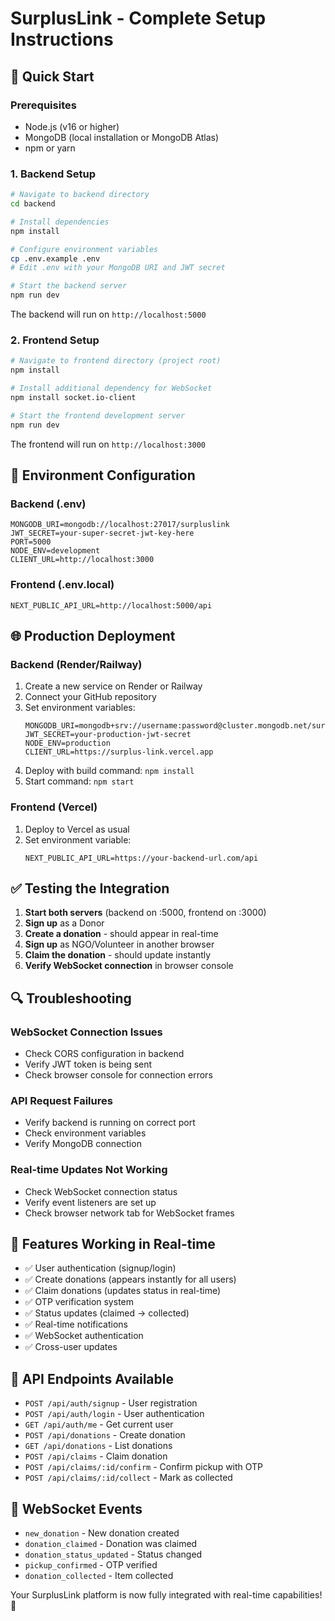 # SurplusLink - Complete Setup Instructions

## 🚀 Quick Start

### Prerequisites
- Node.js (v16 or higher)
- MongoDB (local installation or MongoDB Atlas)
- npm or yarn

### 1. Backend Setup

```bash
# Navigate to backend directory
cd backend

# Install dependencies
npm install

# Configure environment variables
cp .env.example .env
# Edit .env with your MongoDB URI and JWT secret

# Start the backend server
npm run dev
```

The backend will run on `http://localhost:5000`

### 2. Frontend Setup

```bash
# Navigate to frontend directory (project root)
npm install

# Install additional dependency for WebSocket
npm install socket.io-client

# Start the frontend development server
npm run dev
```

The frontend will run on `http://localhost:3000`

## 🔧 Environment Configuration

### Backend (.env)
```env
MONGODB_URI=mongodb://localhost:27017/surpluslink
JWT_SECRET=your-super-secret-jwt-key-here
PORT=5000
NODE_ENV=development
CLIENT_URL=http://localhost:3000
```

### Frontend (.env.local)
```env
NEXT_PUBLIC_API_URL=http://localhost:5000/api
```

## 🌐 Production Deployment

### Backend (Render/Railway)
1. Create a new service on Render or Railway
2. Connect your GitHub repository
3. Set environment variables:
   ```
   MONGODB_URI=mongodb+srv://username:password@cluster.mongodb.net/surpluslink
   JWT_SECRET=your-production-jwt-secret
   NODE_ENV=production
   CLIENT_URL=https://surplus-link.vercel.app
   ```
4. Deploy with build command: `npm install`
5. Start command: `npm start`

### Frontend (Vercel)
1. Deploy to Vercel as usual
2. Set environment variable:
   ```
   NEXT_PUBLIC_API_URL=https://your-backend-url.com/api
   ```

## ✅ Testing the Integration

1. **Start both servers** (backend on :5000, frontend on :3000)
2. **Sign up** as a Donor
3. **Create a donation** - should appear in real-time
4. **Sign up** as NGO/Volunteer in another browser
5. **Claim the donation** - should update instantly
6. **Verify WebSocket connection** in browser console

## 🔍 Troubleshooting

### WebSocket Connection Issues
- Check CORS configuration in backend
- Verify JWT token is being sent
- Check browser console for connection errors

### API Request Failures
- Verify backend is running on correct port
- Check environment variables
- Verify MongoDB connection

### Real-time Updates Not Working
- Check WebSocket connection status
- Verify event listeners are set up
- Check browser network tab for WebSocket frames

## 📱 Features Working in Real-time

- ✅ User authentication (signup/login)
- ✅ Create donations (appears instantly for all users)
- ✅ Claim donations (updates status in real-time)
- ✅ OTP verification system
- ✅ Status updates (claimed → collected)
- ✅ Real-time notifications
- ✅ WebSocket authentication
- ✅ Cross-user updates

## 🎯 API Endpoints Available

- `POST /api/auth/signup` - User registration
- `POST /api/auth/login` - User authentication
- `GET /api/auth/me` - Get current user
- `POST /api/donations` - Create donation
- `GET /api/donations` - List donations
- `POST /api/claims` - Claim donation
- `POST /api/claims/:id/confirm` - Confirm pickup with OTP
- `POST /api/claims/:id/collect` - Mark as collected

## 🔌 WebSocket Events

- `new_donation` - New donation created
- `donation_claimed` - Donation was claimed
- `donation_status_updated` - Status changed
- `pickup_confirmed` - OTP verified
- `donation_collected` - Item collected

Your SurplusLink platform is now fully integrated with real-time capabilities! 🎉